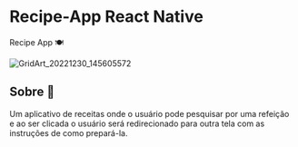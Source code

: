 # Recipe-App React Native
Recipe App 🍽

![GridArt_20221230_145605572](https://user-images.githubusercontent.com/75839810/210101916-150d1295-8fe0-48ba-bf40-8ee027346157.jpg)

## Sobre 📃
Um aplicativo de receitas onde o usuário 
pode pesquisar por uma refeição e ao ser 
clicada o usuário será redirecionado para 
outra tela com as instruções de como 
prepará-la.
